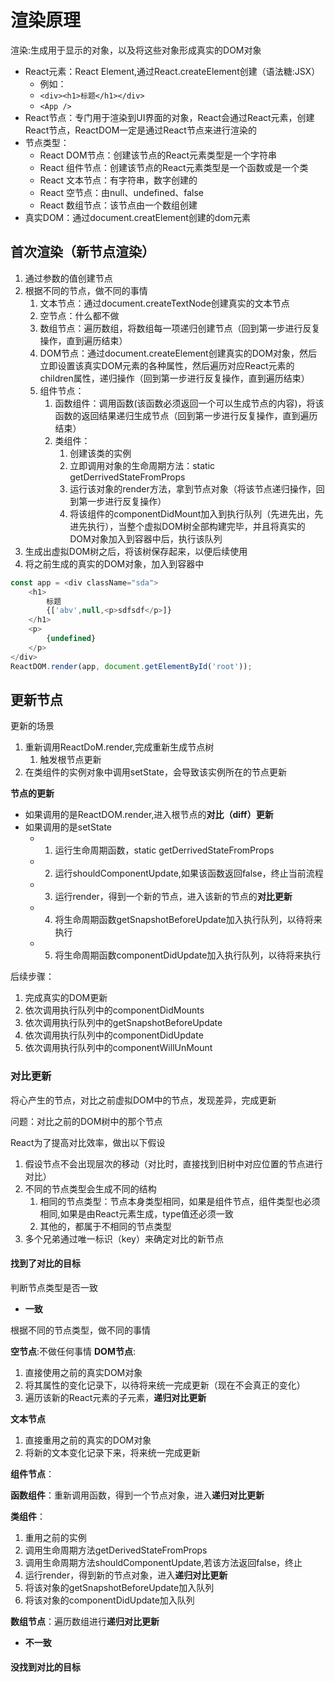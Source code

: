 # 渲染原理

渲染:生成用于显示的对象，以及将这些对象形成真实的DOM对象

- React元素：React Element,通过React.createElement创建（语法糖:JSX）
  - 例如：
  - ```<div><h1>标题</h1></div>``` 
  - ```<App />```
- React节点：专门用于渲染到UI界面的对象，React会通过React元素，创建React节点，ReactDOM一定是通过React节点来进行渲染的
- 节点类型：
    - React DOM节点：创建该节点的React元素类型是一个字符串
    - React 组件节点：创建该节点的React元素类型是一个函数或是一个类
    - React 文本节点：有字符串，数字创建的
    - React 空节点：由null、undefined、false
    - React 数组节点：该节点由一个数组创建
- 真实DOM：通过document.creatElement创建的dom元素

## 首次渲染（新节点渲染）

1. 通过参数的值创建节点
2. 根据不同的节点，做不同的事情
    1. 文本节点：通过document.createTextNode创建真实的文本节点
    2. 空节点：什么都不做
    3. 数组节点：遍历数组，将数组每一项递归创建节点（回到第一步进行反复操作，直到遍历结束）
    4. DOM节点：通过document.createElement创建真实的DOM对象，然后立即设置该真实DOM元素的各种属性，然后遍历对应React元素的children属性，递归操作（回到第一步进行反复操作，直到遍历结束）
    5. 组件节点：
        1. 函数组件：调用函数(该函数必须返回一个可以生成节点的内容)，将该函数的返回结果递归生成节点（回到第一步进行反复操作，直到遍历结束）
        2. 类组件：
            1. 创建该类的实例
            2. 立即调用对象的生命周期方法：static getDerrivedStateFromProps
            3. 运行该对象的render方法，拿到节点对象（将该节点递归操作，回到第一步进行反复操作） 
            4. 将该组件的componentDidMount加入到执行队列（先进先出，先进先执行），当整个虚拟DOM树全部构建完毕，并且将真实的DOM对象加入到容器中后，执行该队列
3. 生成出虚拟DOM树之后，将该树保存起来，以便后续使用
4. 将之前生成的真实的DOM对象，加入到容器中

```js
const app = <div className="sda">
    <h1>
        标题
        {['abv',null,<p>sdfsdf</p>]}
    </h1>
    <p>
        {undefined}
    </p>
</div>
ReactDOM.render(app, document.getElementById('root'));

```


## 更新节点

更新的场景

1. 重新调用ReactDoM.render,完成重新生成节点树
   1. 触发根节点更新
2. 在类组件的实例对象中调用setState，会导致该实例所在的节点更新

**节点的更新**

- 如果调用的是ReactDOM.render,进入根节点的**对比（diff）更新**
- 如果调用的是setState
  - 1. 运行生命周期函数，static getDerrivedStateFromProps
  - 2. 运行shouldComponentUpdate,如果该函数返回false，终止当前流程
  - 3. 运行render，得到一个新的节点，进入该新的节点的**对比更新**
  - 4. 将生命周期函数getSnapshotBeforeUpdate加入执行队列，以待将来执行
  - 5. 将生命周期函数componentDidUpdate加入执行队列，以待将来执行

后续步骤：
1. 完成真实的DOM更新
2. 依次调用执行队列中的componentDidMounts
3. 依次调用执行队列中的getSnapshotBeforeUpdate
4. 依次调用执行队列中的componentDidUpdate
5. 依次调用执行队列中的componentWillUnMount


### 对比更新

将心产生的节点，对比之前虚拟DOM中的节点，发现差异，完成更新

问题：对比之前的DOM树中的那个节点

React为了提高对比效率，做出以下假设

1. 假设节点不会出现层次的移动（对比时，直接找到旧树中对应位置的节点进行对比）
2. 不同的节点类型会生成不同的结构
   1. 相同的节点类型：节点本身类型相同，如果是组件节点，组件类型也必须相同,如果是由React元素生成，type值还必须一致
   2. 其他的，都属于不相同的节点类型
3. 多个兄弟通过唯一标识（key）来确定对比的新节点

#### 找到了对比的目标

判断节点类型是否一致

- **一致**

根据不同的节点类型，做不同的事情

**空节点**:不做任何事情
**DOM节点**:
1. 直接使用之前的真实DOM对象
2. 将其属性的变化记录下，以待将来统一完成更新（现在不会真正的变化）
3. 遍历该新的React元素的子元素，**递归对比更新**


**文本节点**
1. 直接重用之前的真实的DOM对象
2. 将新的文本变化记录下来，将来统一完成更新

**组件节点**：

**函数组件**：重新调用函数，得到一个节点对象，进入**递归对比更新**

**类组件**：

1. 重用之前的实例
2. 调用生命周期方法getDerivedStateFromProps
3. 调用生命周期方法shouldComponentUpdate,若该方法返回false，终止
4. 运行render，得到新的节点对象，进入**递归对比更新**
5. 将该对象的getSnapshotBeforeUpdate加入队列
6. 将该对象的componentDidUpdate加入队列

**数组节点**：遍历数组进行**递归对比更新**

- **不一致**



#### 没找到对比的目标